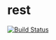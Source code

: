 rest
====

[![Build Status](https://travis-ci.org/vistarmedia/rest.png?branch=master)](https://travis-ci.org/vistarmedia/rest)
